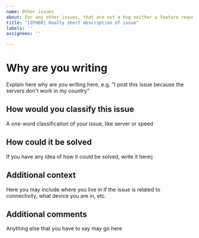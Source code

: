 ```yaml
---
name: Other issues
about: For any other issues, that are not a bug neither a feature request
title: "[OTHER] Really short description of issue"
labels: ''
assignees: ''

---
```


# Why are you writing
Explain here why are you writing here, e.g. "I post this issue because the servers don't work in my country"

## How would you classify this issue
A one-word classification of your issue, like server or speed

## How could it be solved
If you have any idea of how it could be solved, write it hereç

## Additional context
Here you may include where you live in if the issue is related to connectivity, what device you are in, etc.

## Additional comments
Anything else that you have to say may go here
